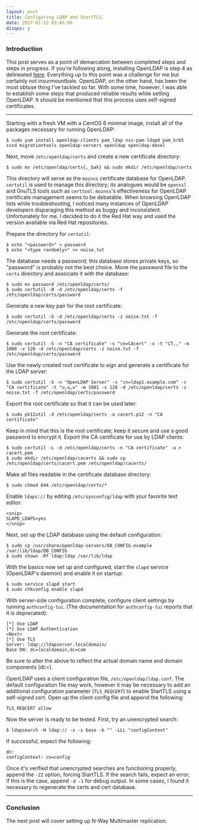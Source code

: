 ```yaml
---
layout: post
title: Configuring LDAP and StartTLS.
date: 2017-01-12 03:45:56
disqus: y
---
```


### Introduction

This post serves as a point of demarcation between completed steps and steps in progress. If you're following along, installing OpenLDAP is step 4 as delineated [here](https://www.reddit.com/r/linuxadmin/comments/2s924h/how_did_you_get_your_start/cnnw1ma/). Everything up to this point was a challenge for me but certainly not insurmountbale. OpenLDAP, on the other hand, has been the most obtuse thing I've tackled so far. With some time, however, I was able to establish some steps that produced reliable results while setting OpenLDAP. It should be mentioned that this process uses self-signed certificates.

---

Starting with a fresh VM with a CentOS 6 minimal image, install all of the packages necessary for running OpenLDAP:

```
$ sudo yum install openldap-clients pam_ldap nss-pam-ldapd pam_krb5 sssd migrationtools openldap-servers openldap openldap-devel
```

Next, move `/etc/openldap/certs` and create a new certificate directory:

```
$ sudo mv /etc/openldap/certs{,_bak} && sudo mkdir /etc/openldap/certs
```

This directory will serve as the `moznss` certificate database for OpenLDAP. `certutil` is used to manage this directory; its analogues would be `openssl` and GnuTLS tools such as `certtool`. `moznss`'s effectiveness for OpenLDAP certificate management seems to be debatable. When browsing OpenLDAP lists while troubleshooting, I noticed many instances of OpenLDAP developers disparaging this method as buggy and inconsistent. Unfortunately for me, I decided to do it the Red Hat way and used the version available via Red Hat repositories. 

Prepare the directory for `certutil`:

```
$ echo "<password>" > password
$ echo "<type randomly>" >> noise.txt
```

The database needs a password; this database stores private keys, so "password" is probably not the best choice. Move the password file to the `certs` directory and associate it with the database:

```
$ sudo mv password /etc/openldap/certs/
$ sudo certutil -N -d /etc/openldap/certs -f /etc/openldap/certs/password
```

Generate a new key pair for the root certificate:

```
$ sudo certutil -G -d /etc/openldap/certs -z noise.txt -f /etc/openldap/certs/password
```

Generate the root certificate:

```
$ sudo certutil -S -n "CA certificate" -s "cn=CAcert" -x -t "CT,," -m 1000 -v 120 -d /etc/openldap/certs -z noise.txt -f /etc/openldap/certs/password
```

Use the newly created root certificate to sign and generate a certificate for the LDAP server:

```
$ sudo certutil -S -n "OpenLDAP Server" -s "cn=ldap1.example.com" -c "CA certificate" -t "u,u,u" -m 1001 -v 120 -d /etc/openldap/certs -z noise.txt -f /etc/openldap/certs/password
```

Export the root certificate so that it can be used later:

```
$ sudo pk12util -d /etc/openldap/certs -o cacert.p12 -n "CA certificate"
```

Keep in mind that this is the root certificate; keep it secure and use a good password to encrypt it. Export the CA certificate for use by LDAP clients:

```
$ sudo certutil -L -d /etc/openldap/certs -n "CA certificate" -a > cacert.pem
$ sudo mkdir /etc/openldap/cacerts && sudo cp /etc/openldap/certs/cacert.pem /etc/openldap/cacerts/
```

Make all files readable in the certificate database directory:

```
$ sudo chmod 644 /etc/openldap/certs/*
```

Enable `ldaps://` by editing `/etc/sysconfig/ldap` with your favorite text editor:

```
<snip>
SLAPD_LDAPS=yes
</snip>
```

Next, set up the LDAP database using the default configuration:

```
$ sudo cp /usr/share/openldap-servers/DB_CONFIG.example /var/lib/ldap/DB_CONFIG
$ sudo chown -Rf ldap:ldap /var/lib/ldap
```

With the basics now set up and configured, start the `slapd` service (OpenLDAP's daemon) and enable it on startup:

```
$ sudo service slapd start
$ sudo chkconfig enable slapd
```

With server-side configuration complete, configure client settings by running `authconfig-tui`. (The documentation for `authconfig-tui` reports that it is deprecated):

```
[*] Use LDAP
[*] Use LDAP Authentication
<Next>
[*] Use TLS
Server: ldap://ldapserver.localdomain/
Base DN: dc=localdomain,dc=com
```

Be sure to alter the above to reflect the actual domain name and domain components (dc=).

OpenLDAP uses a client configuration file, `/etc/openldap/ldap.conf`. The default configuration file may work, however it may be necessary to add an additional configuration parameter (`TLS_REQCERT`) to enable StartTLS using a self-signed cert. Open up the client config file and append the following:

```
TLS_REQCERT allow
```

Now the server is ready to be tested. First, try an unencrypted search:

```
$ ldapsearch -H ldap:// -x -s base -b "" -LLL "configContext"
```
If successful, expect the following:

```
dn:
configContext: cn=config
```

Once it's verified that unencrypted searches are functioning properly, append the `-ZZ` option, forcing StartTLS. If the search fails, expect an error; if this is the case, append `-d -1` for debug output. In some cases, I found it necessary to regenerate the certs and cert database. 

---

### Conclusion

The next post will cover setting up N-Way Multimaster replication.

